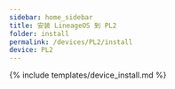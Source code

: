 ```yaml
---
sidebar: home_sidebar
title: 安装 LineageOS 到 PL2
folder: install
permalink: /devices/PL2/install
device: PL2
---
```

{% include templates/device_install.md %}
